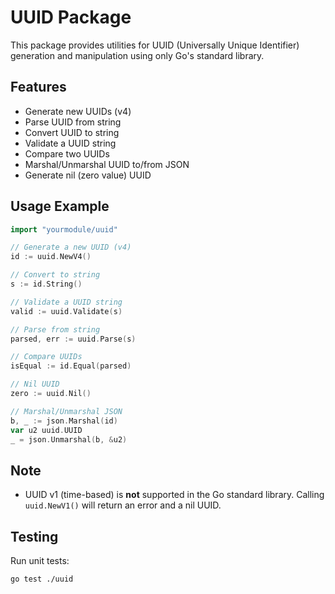 # UUID Package

This package provides utilities for UUID (Universally Unique Identifier) generation and manipulation using only Go's standard library.

## Features
- Generate new UUIDs (v4)
- Parse UUID from string
- Convert UUID to string
- Validate a UUID string
- Compare two UUIDs
- Marshal/Unmarshal UUID to/from JSON
- Generate nil (zero value) UUID

## Usage Example
```go
import "yourmodule/uuid"

// Generate a new UUID (v4)
id := uuid.NewV4()

// Convert to string
s := id.String()

// Validate a UUID string
valid := uuid.Validate(s)

// Parse from string
parsed, err := uuid.Parse(s)

// Compare UUIDs
isEqual := id.Equal(parsed)

// Nil UUID
zero := uuid.Nil()

// Marshal/Unmarshal JSON
b, _ := json.Marshal(id)
var u2 uuid.UUID
_ = json.Unmarshal(b, &u2)
```

## Note
- UUID v1 (time-based) is **not** supported in the Go standard library. Calling `uuid.NewV1()` will return an error and a nil UUID.

## Testing
Run unit tests:
```sh
go test ./uuid
```
